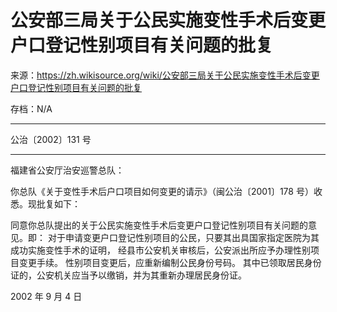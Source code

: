 # 公安部三局关于公民实施变性手术后变更户口登记性别项目有关问题的批复

来源：<https://zh.wikisource.org/wiki/公安部三局关于公民实施变性手术后变更户口登记性别项目有关问题的批复>

存档：N/A

---

公治〔2002〕131 号

---

福建省公安厅治安巡警总队：

你总队《关于变性手术后户口项目如何变更的请示》（闽公治〔2001〕178 号）收悉。现批复如下：

同意你总队提出的关于公民实施变性手术后变更户口登记性别项目有关问题的意见。即：
对于申请变更户口登记性别项目的公民，只要其出具国家指定医院为其成功实施变性手术的证明，
经县市公安机关审核后，公安派出所应予办理性别项目变更手续。
性别项目变更后，应重新编制公民身份号码。
其中已领取居民身份证的，公安机关应当予以缴销，并为其重新办理居民身份证。

2002 年 9 月 4 日
